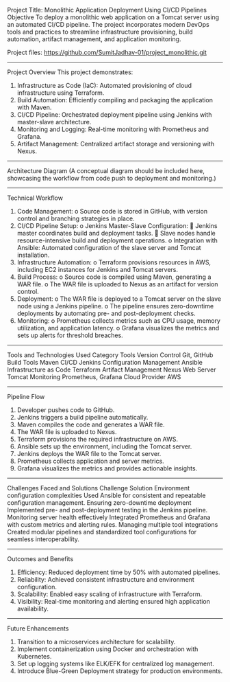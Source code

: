 Project Title: Monolithic Application Deployment Using CI/CD Pipelines
Objective
To deploy a monolithic web application on a Tomcat server using an automated CI/CD pipeline. The project incorporates modern DevOps tools and practices to streamline infrastructure provisioning, build automation, artifact management, and application monitoring.

Project files: https://github.com/SumitJadhav-01/project_monolithic.git
________________________________________
Project Overview
This project demonstrates:
1.	Infrastructure as Code (IaC): Automated provisioning of cloud infrastructure using Terraform.
2.	Build Automation: Efficiently compiling and packaging the application with Maven.
3.	CI/CD Pipeline: Orchestrated deployment pipeline using Jenkins with master-slave architecture.
4.	Monitoring and Logging: Real-time monitoring with Prometheus and Grafana.
5.	Artifact Management: Centralized artifact storage and versioning with Nexus.
________________________________________
Architecture Diagram
(A conceptual diagram should be included here, showcasing the workflow from code push to deployment and monitoring.)
________________________________________
Technical Workflow
1.	Code Management:
o	Source code is stored in GitHub, with version control and branching strategies in place.
2.	CI/CD Pipeline Setup:
o	Jenkins Master-Slave Configuration:
	Jenkins master coordinates build and deployment tasks.
	Slave nodes handle resource-intensive build and deployment operations.
o	Integration with Ansible: Automated configuration of the slave server and Tomcat installation.
3.	Infrastructure Automation:
o	Terraform provisions resources in AWS, including EC2 instances for Jenkins and Tomcat servers.
4.	Build Process:
o	Source code is compiled using Maven, generating a WAR file.
o	The WAR file is uploaded to Nexus as an artifact for version control.
5.	Deployment:
o	The WAR file is deployed to a Tomcat server on the slave node using a Jenkins pipeline.
o	The pipeline ensures zero-downtime deployments by automating pre- and post-deployment checks.
6.	Monitoring:
o	Prometheus collects metrics such as CPU usage, memory utilization, and application latency.
o	Grafana visualizes the metrics and sets up alerts for threshold breaches.
________________________________________
Tools and Technologies Used
Category	Tools
Version Control	Git, GitHub
Build Tools	Maven
CI/CD	Jenkins
Configuration Management	Ansible
Infrastructure as Code	Terraform
Artifact Management	Nexus
Web Server	Tomcat
Monitoring	Prometheus, Grafana
Cloud Provider	AWS
________________________________________
Pipeline Flow
1.	Developer pushes code to GitHub.
2.	Jenkins triggers a build pipeline automatically.
3.	Maven compiles the code and generates a WAR file.
4.	The WAR file is uploaded to Nexus.
5.	Terraform provisions the required infrastructure on AWS.
6.	Ansible sets up the environment, including the Tomcat server.
7.	Jenkins deploys the WAR file to the Tomcat server.
8.	Prometheus collects application and server metrics.
9.	Grafana visualizes the metrics and provides actionable insights.
________________________________________
Challenges Faced and Solutions
Challenge	Solution
Environment configuration complexities	Used Ansible for consistent and repeatable configuration management.
Ensuring zero-downtime deployment	Implemented pre- and post-deployment testing in the Jenkins pipeline.
Monitoring server health effectively	Integrated Prometheus and Grafana with custom metrics and alerting rules.
Managing multiple tool integrations	Created modular pipelines and standardized tool configurations for seamless interoperability.
________________________________________
Outcomes and Benefits
1.	Efficiency: Reduced deployment time by 50% with automated pipelines.
2.	Reliability: Achieved consistent infrastructure and environment configuration.
3.	Scalability: Enabled easy scaling of infrastructure with Terraform.
4.	Visibility: Real-time monitoring and alerting ensured high application availability.
________________________________________
Future Enhancements
1.	Transition to a microservices architecture for scalability.
2.	Implement containerization using Docker and orchestration with Kubernetes.
3.	Set up logging systems like ELK/EFK for centralized log management.
4.	Introduce Blue-Green Deployment strategy for production environments.
